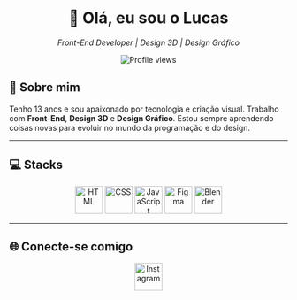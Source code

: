 
<html lang="pt-br">

<div align="center">
  <h1>👋 Olá, eu sou o Lucas</h1>
  <p><em>Front-End Developer | Design 3D | Design Gráfico</em></p>
  
  <img src="https://komarev.com/ghpvc/?username=luckx&color=blue&style=flat" alt="Profile views" />
</div>



<h2>🚀 Sobre mim</h2>
<p>
  Tenho 13 anos e sou apaixonado por tecnologia e criação visual.  
  Trabalho com <strong>Front-End</strong>, <strong>Design 3D</strong> e <strong>Design Gráfico</strong>.  
  Estou sempre aprendendo coisas novas para evoluir no mundo da programação e do design.
</p>

---

<h2>💻 Stacks</h2>
<div align="center">
  <img src="https://skillicons.dev/icons?i=html" alt="HTML" height="50" />
  <img src="https://skillicons.dev/icons?i=css" alt="CSS" height="50" />
  <img src="https://skillicons.dev/icons?i=js" alt="JavaScript" height="50" />
  <img src="https://skillicons.dev/icons?i=figma" alt="Figma" height="50" />
  <img src="https://skillicons.dev/icons?i=blender" alt="Blender" height="50" />
</div>

---

<h2>🌐 Conecte-se comigo</h2>
<div align="center">
  <a href="https://www.instagram.com/luckx.ig" target="_blank">
    <img src="https://skillicons.dev/icons?i=instagram" alt="Instagram" height="50"/>
  </a>
</div>





